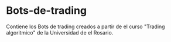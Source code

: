 # Bots-de-trading
Contiene los Bots de trading creados a partir de el curso "Trading algoritmico" de la Universidad de el Rosario.

